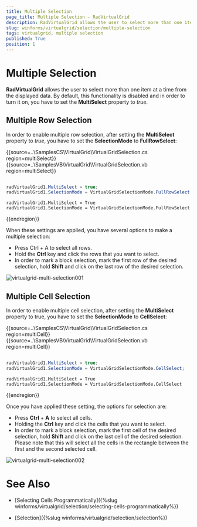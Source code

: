 ```yaml
---
title: Multiple Selection
page_title: Multiple Selection - RadVirtualGrid
description: RadVirtualGrid allows the user to select more than one item at a time from the displayed data.
slug: winforms/virtualgrid/selection/multiple-selection
tags: virtualgrid, multiple selection
published: True
position: 1
---
```


# Multiple Selection

__RadVirtualGrid__ allows the user to select more than one item at a time from the displayed data. By default, this functionality is disabled and in order to turn it on, you have to set the __MultiSelect__ property to *true*.

## Multiple Row Selection

In order to enable multiple row selection, after setting the __MultiSelect__ property to *true*, you have to set the __SelectionMode__ to __FullRowSelect__:

{{source=..\SamplesCS\VirtualGrid\VirtualGridSelection.cs region=multiSelect}} 
{{source=..\SamplesVB\VirtualGrid\VirtualGridSelection.vb region=multiSelect}}
````C#
            
radVirtualGrid1.MultiSelect = true;
radVirtualGrid1.SelectionMode = VirtualGridSelectionMode.FullRowSelect;

````
````VB.NET
radVirtualGrid1.MultiSelect = True
radVirtualGrid1.SelectionMode = VirtualGridSelectionMode.FullRowSelect

```` 

{{endregion}}

When these settings are applied, you have several options to make a multiple selection:
* Press Ctrl + A to select all rows.
* Hold the __Ctrl__ key and click the rows that you want to select.
* In order to mark a block selection, mark the first row of the desired selection, hold __Shift__ and click on the last row of the desired selection.

![virtualgrid-multi-selection001](images/virtualgrid-multi-selection001.png)


## Multiple Cell Selection

In order to enable multiple cell selection, after setting the __MultiSelect__ property to true, you have to set the __SelectionMode__ to __CellSelect__:

{{source=..\SamplesCS\VirtualGrid\VirtualGridSelection.cs region=multiCell}} 
{{source=..\SamplesVB\VirtualGrid\VirtualGridSelection.vb region=multiCell}}
````C#
  
radVirtualGrid1.MultiSelect = true;
radVirtualGrid1.SelectionMode = VirtualGridSelectionMode.CellSelect;

````
````VB.NET
radVirtualGrid1.MultiSelect = True
radVirtualGrid1.SelectionMode = VirtualGridSelectionMode.CellSelect

```` 

{{endregion}}

Once you have applied these setting, the options for selection are:

* Press __Ctrl__ + __A__ to select all cells.
* Holding the __Ctrl__ key and click the cells that you want to select.
* In order to mark a block selection, mark the first cell of the desired selection, hold __Shift__ and click on the last cell of the desired selection. Please note that this will select all the cells in the rectangle between the first and the second selected cell.

![virtualgrid-multi-selection002](images/virtualgrid-multi-selection002.png)

# See Also
* [Selecting Cells Programmatically]({%slug winforms/virtualgrid/selection/selecting-cells-programmatically%})

* [Selection]({%slug winforms/virtualgrid/selection/selection%})

